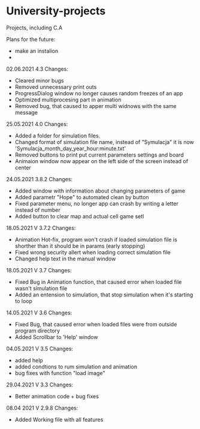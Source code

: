 # University-projects
Projects, including C.A 

Plans for the future:
- make an instalion
- 
02.06.2021 4.3
Changes:
- Cleared minor bugs
- Removed unnecessary print outs
- ProgressDialog window no longer causes random freezes of an app
- Optimized multiprocesing part in animation
- Removed bug, that caused to apper multi widnows with the same message 

25.05.2021 4.0
Changes:
- Added a folder for simulation files.
- Changed format of simulation file name, instead of "Symulacja" it is now  'Symulacja_month_day_year_hour:minute.txt'
- Removed buttons to print put current parameters settings and board
- Animaion window now appear on the left side of the screen instead of center
 
24.05.2021 3.8.2
Changes:
- Added window with information about changing parameters of game
- Added parametr "Hope" to automated clean by button
- Fixed parameter menu, no longer app can crash by writing a letter instead of number
- Added button to clear map and actual cell game setl

18.05.2021 V 3.7.2
Changes:
- Animation Hot-fix, program won't crash if loaded simulation file is shorther than it should be in params (early stopping)
- Fixed wrong security allert when loading correct simulation file
- Changed help text in the manual window 


18.05.2021 V 3.7
Changes:
- Fixed Bug in Animation function, that caused error when loaded file wasn't simulation file
- Added an entension to simulation, that stop simulation when it's starting to loop


14.05.2021 V 3.6
Changes:
- Fixed Bug, that caused error when loaded files were from outside program directory
- Added Scrollbar to 'Help' window


04.05.2021 V 3.5
Changes:
- added help
- added condtions to rum simulation and animation
- bug fixes with function "load image"


29.04.2021 V 3.3
Changes:
- Better animation code + bug fixes


08.04 2021 V 2.9.8
Changes:
- Added Working file with all features 

